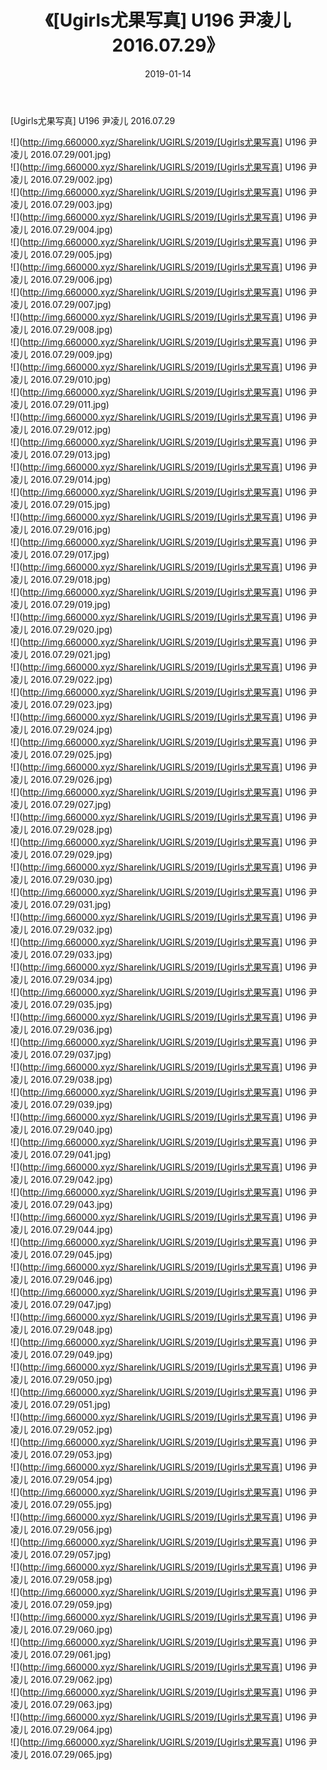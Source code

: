 ﻿---
layout: post
title:  《[Ugirls尤果写真] U196 尹凌儿 2016.07.29》
date:   2019-01-14
img: http://img.660000.xyz/Sharelink/UGIRLS/2019/[Ugirls尤果写真] U196 尹凌儿 2016.07.29/000.jpg
categories: [美女, 清纯, 唯美]
---

[Ugirls尤果写真] U196 尹凌儿 2016.07.29

 ![](http://img.660000.xyz/Sharelink/UGIRLS/2019/[Ugirls尤果写真] U196 尹凌儿 2016.07.29/001.jpg) <br>![](http://img.660000.xyz/Sharelink/UGIRLS/2019/[Ugirls尤果写真] U196 尹凌儿 2016.07.29/002.jpg) <br>![](http://img.660000.xyz/Sharelink/UGIRLS/2019/[Ugirls尤果写真] U196 尹凌儿 2016.07.29/003.jpg) <br>![](http://img.660000.xyz/Sharelink/UGIRLS/2019/[Ugirls尤果写真] U196 尹凌儿 2016.07.29/004.jpg) <br>![](http://img.660000.xyz/Sharelink/UGIRLS/2019/[Ugirls尤果写真] U196 尹凌儿 2016.07.29/005.jpg) <br>![](http://img.660000.xyz/Sharelink/UGIRLS/2019/[Ugirls尤果写真] U196 尹凌儿 2016.07.29/006.jpg) <br>![](http://img.660000.xyz/Sharelink/UGIRLS/2019/[Ugirls尤果写真] U196 尹凌儿 2016.07.29/007.jpg) <br>![](http://img.660000.xyz/Sharelink/UGIRLS/2019/[Ugirls尤果写真] U196 尹凌儿 2016.07.29/008.jpg) <br>![](http://img.660000.xyz/Sharelink/UGIRLS/2019/[Ugirls尤果写真] U196 尹凌儿 2016.07.29/009.jpg) <br>![](http://img.660000.xyz/Sharelink/UGIRLS/2019/[Ugirls尤果写真] U196 尹凌儿 2016.07.29/010.jpg) <br>![](http://img.660000.xyz/Sharelink/UGIRLS/2019/[Ugirls尤果写真] U196 尹凌儿 2016.07.29/011.jpg) <br>![](http://img.660000.xyz/Sharelink/UGIRLS/2019/[Ugirls尤果写真] U196 尹凌儿 2016.07.29/012.jpg) <br>![](http://img.660000.xyz/Sharelink/UGIRLS/2019/[Ugirls尤果写真] U196 尹凌儿 2016.07.29/013.jpg) <br>![](http://img.660000.xyz/Sharelink/UGIRLS/2019/[Ugirls尤果写真] U196 尹凌儿 2016.07.29/014.jpg) <br>![](http://img.660000.xyz/Sharelink/UGIRLS/2019/[Ugirls尤果写真] U196 尹凌儿 2016.07.29/015.jpg) <br>![](http://img.660000.xyz/Sharelink/UGIRLS/2019/[Ugirls尤果写真] U196 尹凌儿 2016.07.29/016.jpg) <br>![](http://img.660000.xyz/Sharelink/UGIRLS/2019/[Ugirls尤果写真] U196 尹凌儿 2016.07.29/017.jpg) <br>![](http://img.660000.xyz/Sharelink/UGIRLS/2019/[Ugirls尤果写真] U196 尹凌儿 2016.07.29/018.jpg) <br>![](http://img.660000.xyz/Sharelink/UGIRLS/2019/[Ugirls尤果写真] U196 尹凌儿 2016.07.29/019.jpg) <br>![](http://img.660000.xyz/Sharelink/UGIRLS/2019/[Ugirls尤果写真] U196 尹凌儿 2016.07.29/020.jpg) <br>![](http://img.660000.xyz/Sharelink/UGIRLS/2019/[Ugirls尤果写真] U196 尹凌儿 2016.07.29/021.jpg) <br>![](http://img.660000.xyz/Sharelink/UGIRLS/2019/[Ugirls尤果写真] U196 尹凌儿 2016.07.29/022.jpg) <br>![](http://img.660000.xyz/Sharelink/UGIRLS/2019/[Ugirls尤果写真] U196 尹凌儿 2016.07.29/023.jpg) <br>![](http://img.660000.xyz/Sharelink/UGIRLS/2019/[Ugirls尤果写真] U196 尹凌儿 2016.07.29/024.jpg) <br>![](http://img.660000.xyz/Sharelink/UGIRLS/2019/[Ugirls尤果写真] U196 尹凌儿 2016.07.29/025.jpg) <br>![](http://img.660000.xyz/Sharelink/UGIRLS/2019/[Ugirls尤果写真] U196 尹凌儿 2016.07.29/026.jpg) <br>![](http://img.660000.xyz/Sharelink/UGIRLS/2019/[Ugirls尤果写真] U196 尹凌儿 2016.07.29/027.jpg) <br>![](http://img.660000.xyz/Sharelink/UGIRLS/2019/[Ugirls尤果写真] U196 尹凌儿 2016.07.29/028.jpg) <br>![](http://img.660000.xyz/Sharelink/UGIRLS/2019/[Ugirls尤果写真] U196 尹凌儿 2016.07.29/029.jpg) <br>![](http://img.660000.xyz/Sharelink/UGIRLS/2019/[Ugirls尤果写真] U196 尹凌儿 2016.07.29/030.jpg) <br>![](http://img.660000.xyz/Sharelink/UGIRLS/2019/[Ugirls尤果写真] U196 尹凌儿 2016.07.29/031.jpg) <br>![](http://img.660000.xyz/Sharelink/UGIRLS/2019/[Ugirls尤果写真] U196 尹凌儿 2016.07.29/032.jpg) <br>![](http://img.660000.xyz/Sharelink/UGIRLS/2019/[Ugirls尤果写真] U196 尹凌儿 2016.07.29/033.jpg) <br>![](http://img.660000.xyz/Sharelink/UGIRLS/2019/[Ugirls尤果写真] U196 尹凌儿 2016.07.29/034.jpg) <br>![](http://img.660000.xyz/Sharelink/UGIRLS/2019/[Ugirls尤果写真] U196 尹凌儿 2016.07.29/035.jpg) <br>![](http://img.660000.xyz/Sharelink/UGIRLS/2019/[Ugirls尤果写真] U196 尹凌儿 2016.07.29/036.jpg) <br>![](http://img.660000.xyz/Sharelink/UGIRLS/2019/[Ugirls尤果写真] U196 尹凌儿 2016.07.29/037.jpg) <br>![](http://img.660000.xyz/Sharelink/UGIRLS/2019/[Ugirls尤果写真] U196 尹凌儿 2016.07.29/038.jpg) <br>![](http://img.660000.xyz/Sharelink/UGIRLS/2019/[Ugirls尤果写真] U196 尹凌儿 2016.07.29/039.jpg) <br>![](http://img.660000.xyz/Sharelink/UGIRLS/2019/[Ugirls尤果写真] U196 尹凌儿 2016.07.29/040.jpg) <br>![](http://img.660000.xyz/Sharelink/UGIRLS/2019/[Ugirls尤果写真] U196 尹凌儿 2016.07.29/041.jpg) <br>![](http://img.660000.xyz/Sharelink/UGIRLS/2019/[Ugirls尤果写真] U196 尹凌儿 2016.07.29/042.jpg) <br>![](http://img.660000.xyz/Sharelink/UGIRLS/2019/[Ugirls尤果写真] U196 尹凌儿 2016.07.29/043.jpg) <br>![](http://img.660000.xyz/Sharelink/UGIRLS/2019/[Ugirls尤果写真] U196 尹凌儿 2016.07.29/044.jpg) <br>![](http://img.660000.xyz/Sharelink/UGIRLS/2019/[Ugirls尤果写真] U196 尹凌儿 2016.07.29/045.jpg) <br>![](http://img.660000.xyz/Sharelink/UGIRLS/2019/[Ugirls尤果写真] U196 尹凌儿 2016.07.29/046.jpg) <br>![](http://img.660000.xyz/Sharelink/UGIRLS/2019/[Ugirls尤果写真] U196 尹凌儿 2016.07.29/047.jpg) <br>![](http://img.660000.xyz/Sharelink/UGIRLS/2019/[Ugirls尤果写真] U196 尹凌儿 2016.07.29/048.jpg) <br>![](http://img.660000.xyz/Sharelink/UGIRLS/2019/[Ugirls尤果写真] U196 尹凌儿 2016.07.29/049.jpg) <br>![](http://img.660000.xyz/Sharelink/UGIRLS/2019/[Ugirls尤果写真] U196 尹凌儿 2016.07.29/050.jpg) <br>![](http://img.660000.xyz/Sharelink/UGIRLS/2019/[Ugirls尤果写真] U196 尹凌儿 2016.07.29/051.jpg) <br>![](http://img.660000.xyz/Sharelink/UGIRLS/2019/[Ugirls尤果写真] U196 尹凌儿 2016.07.29/052.jpg) <br>![](http://img.660000.xyz/Sharelink/UGIRLS/2019/[Ugirls尤果写真] U196 尹凌儿 2016.07.29/053.jpg) <br>![](http://img.660000.xyz/Sharelink/UGIRLS/2019/[Ugirls尤果写真] U196 尹凌儿 2016.07.29/054.jpg) <br>![](http://img.660000.xyz/Sharelink/UGIRLS/2019/[Ugirls尤果写真] U196 尹凌儿 2016.07.29/055.jpg) <br>![](http://img.660000.xyz/Sharelink/UGIRLS/2019/[Ugirls尤果写真] U196 尹凌儿 2016.07.29/056.jpg) <br>![](http://img.660000.xyz/Sharelink/UGIRLS/2019/[Ugirls尤果写真] U196 尹凌儿 2016.07.29/057.jpg) <br>![](http://img.660000.xyz/Sharelink/UGIRLS/2019/[Ugirls尤果写真] U196 尹凌儿 2016.07.29/058.jpg) <br>![](http://img.660000.xyz/Sharelink/UGIRLS/2019/[Ugirls尤果写真] U196 尹凌儿 2016.07.29/059.jpg) <br>![](http://img.660000.xyz/Sharelink/UGIRLS/2019/[Ugirls尤果写真] U196 尹凌儿 2016.07.29/060.jpg) <br>![](http://img.660000.xyz/Sharelink/UGIRLS/2019/[Ugirls尤果写真] U196 尹凌儿 2016.07.29/061.jpg) <br>![](http://img.660000.xyz/Sharelink/UGIRLS/2019/[Ugirls尤果写真] U196 尹凌儿 2016.07.29/062.jpg) <br>![](http://img.660000.xyz/Sharelink/UGIRLS/2019/[Ugirls尤果写真] U196 尹凌儿 2016.07.29/063.jpg) <br>![](http://img.660000.xyz/Sharelink/UGIRLS/2019/[Ugirls尤果写真] U196 尹凌儿 2016.07.29/064.jpg) <br>![](http://img.660000.xyz/Sharelink/UGIRLS/2019/[Ugirls尤果写真] U196 尹凌儿 2016.07.29/065.jpg) <br>